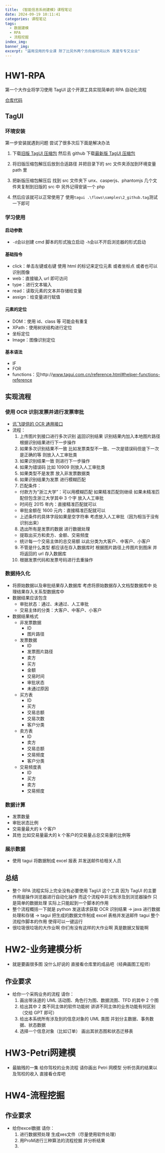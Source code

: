 ```yaml
---
title: 《智能信息系统建模》课程笔记
date: 2024-09-19 10:11:41
categories: 课程笔记
tags:
  - 数据建模
  - RPA
  - 流程挖掘
index_img:
banner_img:
excerpt: "逼用没用的专业课 除了比另外两个方向省时间以外 真是专专又业业"
---
```


# HW1-RPA

第一个大作业将学习使用 TagUI 这个开源工具实现简单的 RPA 自动化流程

[仓库代码](https://github.com/Horizon12275/rpa)

## TagUI

### 环境安装

第一步安装就遇到问题 尝试了很多次后下面是解决办法

1. 下载[旧版 TagUI 压缩包](https://github.com/kelaberetiv/TagUI/archive/master.zip) 然后去 github 下载[最新版 TagUI 压缩包](https://github.com/aisingapore/TagUI/releases/download/v6.110.0/TagUI_Windows.zip)

2. 将旧版压缩包解压后放到合适路径 并把目录下的 src 文件夹添加到环境变量 path 里

3. 把新版压缩包解压后 找到 src 文件夹下 unx、casperjs、phantomjs 几个文件夹复制到旧版的 src 中 另外记得安装一个 php

4. 然后应该就可以正常使用了 使用`tagui .\flows\samples\2_github.tag`测试一下即可

### 学习使用

#### 启动参数

- `-d`会以创建 cmd 脚本的形式独立启动 `-h`会以不开启浏览器的形式启动

#### 基础指令

- click：单击左键或右键 使用 html 的标记来定位元素 或者坐标点 或者也可以识别图像
- web：直接输入 url 即可访问
- type：进行文本输入
- read：读取元素的文本并存储给变量
- assign：给变量进行赋值

#### 元素的定位

- DOM：使用 id、class 等 可能会有重复
- XPath：使用树状结构进行定位
- 坐标定位
- Image：图像识别定位

#### 基本语法

- IF
- FOR
- functions：见http://www.tagui.com.cn/reference.html#helper-functions-reference

## 实现流程

### 使用 OCR 识别发票并进行发票审批

- [讯飞提供的 OCR 通用接口](https://www.xfyun.cn/doc/words/invoiceIdentification/API.html)
- 流程：
  1. 上传图片到接口进行多次识别 返回识别结果 识别结果内加入本地图片路径 根据识别结果进行下一步操作
  2. 如果多次识别结果不一致 比如发票类型不一致、一次是错误码但是下一次是正确的等 则放入人工审批类
  3. 如果识别结果一致 则进行下一步操作
  4. 如果为错误码 比如 10909 则放入人工审批类
  5. 如果类型不是发票 放入非发票数据类
  6. 如果识别结果为发票 进行模糊匹配
  7. 匹配条件：
  - 付款方为“浙江大学”：可以用模糊匹配 如果精准匹配则继续 如果未精准匹配但包含浙江大学其中 3 个字 放入人工审批
  - 时间在 2015 年内：直接精准匹配就可以
  - 审批金额在 1600 元内：直接精准匹配就可以
  - 上述条件的具体字段如果是空字符串 考虑放入人工审批（因为相当于没有识别出来）
  8. 选出所有是发票的数据 进行数据处理
  - 提取出买方和卖方、金额、交易频度
  - 统计每一个交易主体的总交易额 以此分类为大客户、中客户、小客户
  9. 不管是什么类型 都应该在存入数据库时 根据图片路径上传图片到图床 并将返回的 url 存入数据库
  10. 根据发票代码和发票号码进行去重操作

### 数据持久化

- 将原始数据以及审批结果存入数据库 考虑将原始数据存入文档型数据库中 处理结果存入关系型数据库中
- 数据结果应该包含
  - 审批状态：通过、未通过、人工审批
  - 交易主体的分类：大客户、中客户、小客户
- 数据结果格式
  - 非发票数据
    - ID
    - 图片路径
  - 发票数据
    - ID
    - 发票图片路径
    - 卖方
    - 买方
    - 金额
    - 交易时间
    - 审批状态
    - 未通过原因
  - 买方表
    - ID
    - 买方
    - 交易总额
    - 交易次数
    - 客户分类
  - 卖方表
    - ID
    - 卖方
    - 交易总额
    - 交易频度
    - 客户分类
  - 交易频度表
    - ID
    - 买方
    - 卖方
    - 交易频度

### 数据计算

- 发票数量
- 审批状态比例
- 交易量最大的 k 个客户
- 其他 比如交易量最大的 k 个客户的交易量占总交易量的比例等

### 展示数据

- 使用 tagui 将数据制成 excel 报表 并发送邮件给相关人员

## 总结

- 整个 RPA 流程实际上完全没有必要使用 TagUI 这个工具 因为 TagUI 的主要作用是操作浏览器进行自动化操作 而这个流程中并没有涉及到浏览器操作 只是简单的数据处理 实际上只能起到一个脚本的作用
- 整个流程概括一下就是 python 发送请求获取 OCR 识别结果 -> java 进行数据处理和存储 -> tagui 把生成的数据文件制成 excel 表格并发送邮件 tagui 整个流程作脚本的作用 使得可以一键运行
- 很垃圾很垃圾的大作业啊 你们有没有这样的大作业啊 真是数据又智能啊

# HW2-业务建模分析

- 就是要画很多图 没什么好说的 直接看仓库里的成品吧（经典画图工程师）

## 作业要求

- 给你一个采购业务的流程 请你：
  1. 画出带泳道的 UML 活动图、角色行为图、数据流图、TFD 的其中 2 个图
  2. 给出其中 2 类不同主体的软件功能树 讲讲不同主体的业务功能有何区别（交给 GPT 即可）
  3. 给出本系统所有涉及到的信息对象的 UML 类图 并划分主数据、事务数据、状态数据
  4. 选择一个信息对象（比如订单） 画出其状态图和状态迁移表

# HW3-Petri网建模

- 最脑残的一集 给你驾校的业务流程 请你画出 Petri 网模型 分析仿真的结果以及驾校的收入 直接看仓库吧

# HW4-流程挖掘

## 作业要求
- 给你excel数据 请你：
  1. 进行数据预处理 生成xes文件（尽量使用软件处理）
  2. 用ProM进行三种算法的流程挖掘 并分析结果
  3. 
